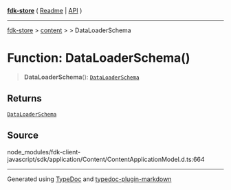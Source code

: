 [**fdk-store**](../../../README.md) ( [Readme](../../../README.md) \| [API](../../../API.md) )

---

[fdk-store](../../../API.md) > [content](../../README.md) > [<internal>](../README.md) > DataLoaderSchema

# Function: DataLoaderSchema()

> **DataLoaderSchema**(): [`DataLoaderSchema`](../type-aliases/type-alias.DataLoaderSchema.md)

## Returns

[`DataLoaderSchema`](../type-aliases/type-alias.DataLoaderSchema.md)

## Source

node_modules/fdk-client-javascript/sdk/application/Content/ContentApplicationModel.d.ts:664

---

Generated using [TypeDoc](https://typedoc.org/) and [typedoc-plugin-markdown](https://www.npmjs.com/package/typedoc-plugin-markdown)
